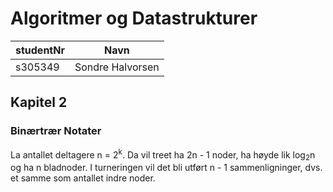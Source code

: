 
# Algoritmer og Datastrukturer

| studentNr  | Navn |
| ------------- | ------------- |
| s305349  | Sondre Halvorsen  |

## Kapitel 2

### Binærtrær Notater

La antallet deltagere n = 2<sup>k</sup>. Da vil treet ha 2n - 1 noder, ha høyde lik log<sub>2</sub>n og ha n bladnoder. I turneringen vil det bli utført n - 1 sammenligninger, dvs. et samme som antallet indre noder. 
